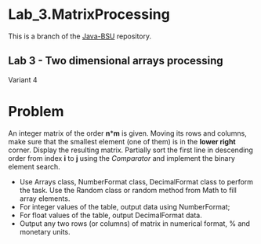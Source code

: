 # Lab_3.MatrixProcessing
This is a branch of the [Java-BSU](https://github.com/asenyarb/Java-BSU/) repository.

## Lab 3 - **Two dimensional arrays processing**
Variant 4
# Problem
An integer matrix of the order **n*****m** is given.
 Moving its rows and columns, make sure that the smallest element (one of them) 
 is in the **lower right** corner.  Display the resulting matrix. Partially sort the 
 first line in descending order from index **i** to **j** using the *Comparator* and implement 
 the binary element search.


- Use Arrays class, NumberFormat class, DecimalFormat class to perform the task. Use the Random class or random method from Math to fill array elements.
- For integer values of the table, output data using NumberFormat;
- For float values of the table, output DecimalFormat data.
- Output any two rows (or columns) of matrix in numerical format, % and monetary units.
